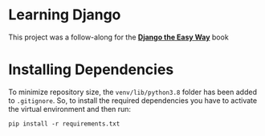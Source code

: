 # Learning Django
This project was a follow-along for the [**Django the Easy Way**](https://samuli.to/Django-The-Easy-Way) book

# Installing Dependencies
To minimize repository size, the `venv/lib/python3.8` folder has been added to `.gitignore`. So, to install the required dependencies you have to activate the virtual environment and then run:

```
pip install -r requirements.txt
```